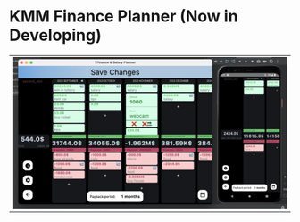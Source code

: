 # KMM Finance Planner (Now in Developing)


<table style= padding:10px">
  <tr>
    <td>  <img src="./demo/demo3.png"  alt="1" width = 800px > </td>
  </tr>
</table>